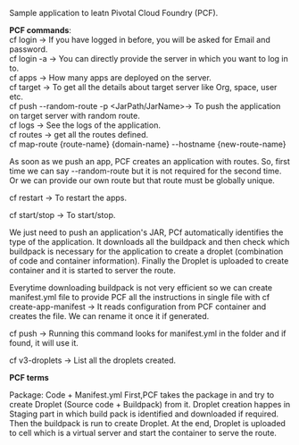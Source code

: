 Sample application to leatn Pivotal Cloud Foundry (PCF).

**PCF commands**: <br>
cf login -> If you have logged in before, you will be asked for Email and password. <br>
cf login -a <api> -> You can directly provide the server in which you want to log in to. <br>
cf apps -> How many apps are deployed on the server. <br>
cf target -> To get all the details about target server like Org, space, user etc. <br>
cf push <appName> --random-route -p <JarPath/JarName>-> To push the application on target server with random route. <br>
cf logs <appName> -> See the logs of the application. <br>
cf routes -> get all the routes defined. <br>
cf map-route {route-name} {domain-name} --hostname {new-route-name} <br>

As soon as we push an app, PCF creates an application with routes. So, first time we can
say --random-route but it is not required for the second time. Or we can provide our own route
but that route must be globally unique. 

cf restart -> To restart the apps.

cf start/stop -> To start/stop.

We just need to push an application's JAR, PCf automatically identifies the type of the application.
It downloads all the buildpack and then check which buildpack is necessary for the application to create 
a droplet (combination of code and container information). Finally the Droplet is uploaded to
create container and it is started to server the route.

Everytime downloading buildpack is not very efficient so we can create manifest.yml file to
provide PCF all the instructions in single file with cf create-app-manifest <app-name-in-pcf> -> It reads 
configuration from PCF container and creates the file. We can rename it once it if generated.

cf push -> Running this command looks for manifest.yml in the folder and if found, it will use it.

cf v3-droplets <appName> -> List all the droplets created.

**PCF terms**

Package: Code + Manifest.yml
First,PCF takes the package in and try to create Droplet (Source code + Buildpack) from it. Droplet creation happes in
Staging part in which build pack is identified and downloaded if required. Then the buildpack is run
to create Droplet. At the end, Droplet is uploaded to cell which is a virtual server and start the
container to serve the route.







 


